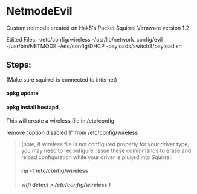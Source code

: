 # NetmodeEvil
Custom netmode created on Hak5's Packet Squirrel
Virmware version 1.2

Edited Files:
-/etc/config/wireless
-/usr/lib/network_config/evil
-/usr/bin/NETMODE
-/etc/config/DHCP
-payloads/switch3/payload.sh


## Steps:

(Make sure squirrel is connected to internet)

#### opkg update

#### opkg install hostapd

This will create a wireless file in /etc/config

remove "option disabled 1" from  /etc/config/wireless

> (note, if wireless file is not configured properly for your driver type, you may need to reconfigure. 
> Issue these commmands to erase and reload configuration while your driver is pluged into Squirrel:
> #### rm -f /etc/config/wireless
> ##### wifi detect > /etc/config/wireless )


